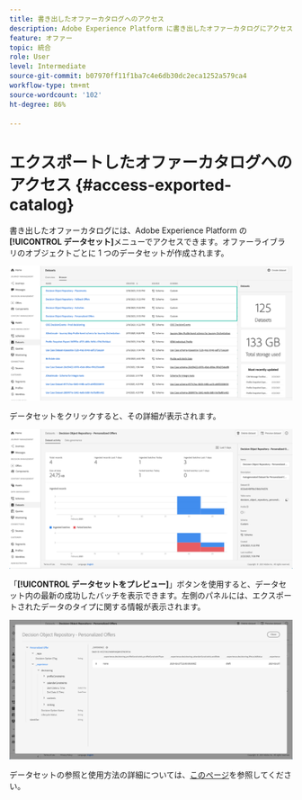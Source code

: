 ```yaml
---
title: 書き出したオファーカタログへのアクセス
description: Adobe Experience Platform に書き出したオファーカタログにアクセスする方法を説明します。
feature: オファー
topic: 統合
role: User
level: Intermediate
source-git-commit: b07970ff11f1ba7c4e6db30dc2eca1252a579ca4
workflow-type: tm+mt
source-wordcount: '102'
ht-degree: 86%

---
```


# エクスポートしたオファーカタログへのアクセス {#access-exported-catalog}

書き出したオファーカタログには、Adobe Experience Platform の&#x200B;**[!UICONTROL データセット]**&#x200B;メニューでアクセスできます。オファーライブラリのオブジェクトごとに 1 つのデータセットが作成されます。

![](../../assets/datasets-list.png)

データセットをクリックすると、その詳細が表示されます。

![](../../assets/dataset-activity.png)

「**[!UICONTROL データセットをプレビュー]**」ボタンを使用すると、データセット内の最新の成功したバッチを表示できます。左側のパネルには、エクスポートされたデータのタイプに関する情報が表示されます。

![](../../assets/dataset-preview.png)

データセットの参照と使用方法の詳細については、[このページ](../../get-started-datasets.md)を参照してください。

